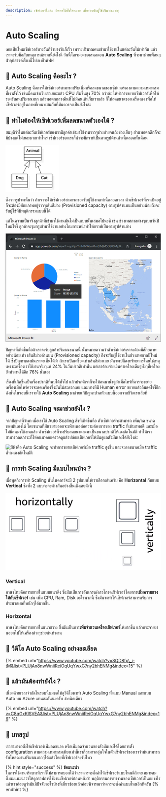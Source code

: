 ```yaml
---
description: เซิฟเวอร์ไม่ล่ม ยืดหดได้ดั่งใจหมาย เพื่อรอบรับผู้ใช้ปริมาณมากๆ
---
```


# Auto Scaling

เคยเป็นไหมเซิฟเวอร์บางวันก็ช้าบางวันก็เร็ว เพราะปริมาณคนเข้ามาใช้งานในแต่ละวันไม่เท่ากัน แล้วเราจะรับมือกับเหตุการณ์พวกนี้ยังไงดี วันนี้โดเรม่องขอเสนอตอน **Auto Scaling** ที่จะมาช่วยเพื่อนๆฝ่าอุปสรรค์เรื่องนี้ไปเองฮ๊าฟฟฟ

## 🤔 Auto Scaling คืออะไร ?

Auto Scaling คือการให้เซิฟเวอร์สามารถปรับเพิ่มหรือลดขนาดของเซิฟเวอร์เองตามความเหมาะสมที่เราตั้งไว้ เช่นมีคนเข้าเว็บเราเยอะแล้ว CPU เริ่มขึ้นสูง 70% กว่าล่ะ ให้ทำการขยายเซิฟเวอร์เพื่อให้รองรับคนปริมาณมาก แล้วพอตกกลางคืนที่ไม่มีคนเข้าเว็บเราแล้ว ก็ให้ลดขนาดของเครื่องลง เพื่อให้เซิฟเวอร์อยู่ในภาพที่เหมาะสมกับที่มันควรจะเป็นยังไงล่ะ

## 🤔 ทำไมต้องให้เซิฟเวอร์เพิ่มลดขนาดตัวเองได้ ?

สมมุติว่าในแต่ละวันเซิฟเวอร์ของเรามีลูกค้าเข้ามาใช้งานราวๆช่วงบ่ายจนถึงช่วงเย็นๆ ส่วนพอตกดึกก็จะมีบ้างแต่ไม่เยอะมากเท่าไหร่ เซิฟเวอร์ของเราก็น่าจะมีกราฟเป็นตามรูปด้านล่างนี้ตลอดทั้งเดือน

![](../../.gitbook/assets/image%20%28296%29.png)

ซึ่งจากรูปจะเห็นว่า ถ้าเราจะให้เซิฟเวอร์สามารถรองรับผู้ใช้งานเท่านี้ตลอดเวลา ตัวเซิฟเวอร์ที่เราเปิดอยู่ก็จะต้องมีศักยภาพอยู่ราวๆเส้นสีม่วง \(Provisioned capacity\) ตามรูปด้านบนเป็นอย่างน้อยถึงจะรับผู้ใช้ที่มีพฤติกรรมแบบนี้ได้

แต่ในความเป็นจริงลูกค้าที่เข้ามาใช้งานมันไม่เป็นแบบนั้นเสมอไปนะซิ เช่น ช่วงเทศกาลต่างๆแบบวันปีใหม่ไรงี้ ลูกค้าจะรุมกรูเข้ามาใช้งานอย่างโถมกระหน่ำทำให้กราฟเป็นตามรูปด้านล่าง

![](../../.gitbook/assets/image%20%28635%29.png)

ปัญหาที่เกิดขึ้นคือถ้าเราจะรับลูกค้าปริมาณขนาดนี้ นั่นหมายความว่าตัวเซิฟเวอร์เราจะต้องมีศักยภาพอย่างน้อยเท่า เส้นสีม่วงด้านบน \(Provisioned capacity\) ถึงจะรับผู้ใช้งานในช่วงเทศกาลปีใหม่ได้ ซึ่งปัญหาของมันเราจะเห็นได้ว่า ถ้าเราเปิดเครื่องเท่าเส้นสีม่วงเลย มันจะเปลืองทรัพยากรโดยใช่เหตุ เพราะเครื่องเราใช้งานจริงๆแค่ 24% ในวันปรกติเท่านั้น แต่เราต้องจ่ายเงินค่าเครื่องเต็มๆทั้งๆที่เครื่องยังทำงานได้อีก 76% นั่นเอง 

เรื่องที่เกิดขึ้นเป็นเรื่องปรกติที่พบได้ทั่วไป แล้วปรกติเราก็จะให้คนมานั่งดูว่าเมื่อไหร่ที่ควรจะขยายเครื่องเมื่อไหร่ควรจะลดเครื่องซึ่งมันไม่สะดวกเลย แถมบางทีมี Human error ขยายแล้วลืมลดไรงี้อีก ดังนั้นในรอบนี้เราจะใช้ **Auto Scaling** มาช่วยแก้ปัญหาปวดหัวแบบนี้ออกจากชีวิตเราเสียที

## 🤔 Auto Scaling จะมาช่วยยังไง ?

จากปัญหาที่ว่ามา เมื่อเราใช้ Auto Scaling สิ่งที่เกิดขึ้นคือ ตัวเซิฟเวอร์จะสามารถ เพิ่ม/ลด ขนาดของมันเองได้ โดยขนาดที่มันขยายออกจะเพียงพอต่อความต้องการของ traffic ที่เข้ามาพอดี และเมื่อไม่มีคนมาใช้งานแล้ว ตัวเซิฟเวอร์ก็จะปรับลดขนาดลงมาเป็นขนาดปรกติให้เองอัตโนมัติ ทำให้เราสามารถลดภาระที่ให้คนมาคอยตรวจดูแล้วปล่อยเซิฟเวอร์ให้มันดูแลตัวมันเองได้ยังไงล่ะ

![&#xE2A;&#xE35;&#xE1F;&#xE49;&#xE32;&#xE04;&#xE37;&#xE2D; Auto Scaling &#xE08;&#xE30;&#xE17;&#xE33;&#xE01;&#xE32;&#xE23;&#xE02;&#xE22;&#xE32;&#xE22;&#xE40;&#xE0B;&#xE34;&#xE1F;&#xE40;&#xE27;&#xE2D;&#xE23;&#xE4C;&#xE40;&#xE21;&#xE37;&#xE48;&#xE2D; traffic &#xE2A;&#xE39;&#xE07;&#xE02;&#xE36;&#xE49;&#xE19; &#xE41;&#xE25;&#xE30;&#xE08;&#xE30;&#xE25;&#xE14;&#xE02;&#xE19;&#xE32;&#xE14;&#xE40;&#xE21;&#xE37;&#xE48;&#xE2D; traffic &#xE15;&#xE48;&#xE33;&#xE25;&#xE07;&#xE40;&#xE2D;&#xE07;&#xE2D;&#xE31;&#xE15;&#xE42;&#xE19;&#xE21;&#xE31;&#xE15;&#xE34;](../../.gitbook/assets/image%20%28481%29.png)

## 🤔 การทำ Scaling มีแบบไหนบ้าง ?

เมื่อพูดถึงการทำ Scaling นั้นในคลาว์จะมี 2 รูปแบบให้เราเลือกเล่นครับ คือ **Horizontal** กับแบบ **Vertical** ซึ่งทั้ง 2 แบบจะจะต่างกันอย่างสิ้นเชิงเลยดังนี้

![](../../.gitbook/assets/image%20%2866%29.png)

### Vertical

ภาษาไทยคือการขยายในแบบแนวดิ่ง ซึ่งมันเป็นการอัพเกรด/ดาวโกรดเซิฟเวอร์โดยการ**เพิ่มความแรงให้กับเซิฟเวอร์** เช่น เพิ่ม CPU, Ram, Disk อะไรพวกนี้ ซึ่งมันจะทำให้เซิฟเวอร์สามารถรับการประมวลผลที่หนักๆได้มากขึ้น

### Horizontal

ภาษาไทยคือการขยายในแนวขวาง ซึ่งมันเป็นการ**เพิ่มจำนวนเครื่องเซิฟเวอร์**ให้มากขึ้น แล้วกระจายงานออกไปให้เครื่องต่างๆช่วยกันทำงาน

## 🎥 วีดีโอ Auto Scaling อย่างละเอียด

{% embed url="https://www.youtube.com/watch?v=8QD8fp\_i-tM&list=PLUjAn8nwWniiReiOqUqYwxG7ny2bhENMg&index=15" %}

## 🤔 แล้วมันต้องทำยังไง ?

เนื่องด้วยเวลาจำกัดในรอบนี้ผมขอให้ดูวีดีโอพาทำ Auto Scaling ทั้งแบบ Manual และแบบ Auto บน Azure แทนละกันนะครับ ง่ายนิดเดียว

{% embed url="https://www.youtube.com/watch?v=C8qGxKlSVEA&list=PLUjAn8nwWniiReiOqUqYwxG7ny2bhENMg&index=16" %}

## 🎯 บทสรุป

เราสามารถตั้งให้เซิฟเวอร์เพิ่มลดขนาด หรือเพิ่มลดจำนวนของตัวมันเองได้โดยการตั้ง configuration ตามความเหมาะสมเพียงเท่านี้เราก็สามารถอุ่นใจในตัวเซิฟเวอร์ของเราว่ามันสามารถรับโหลดงานปริมาณมากๆได้แล้วโดยที่เซิฟเวอร์จะรับไหว

{% hint style="success" %}
**ข้อแนะนำ**  
ในการใช้งานจริงบางทีเราก็ไม่สามารถบอกได้ว่าเราควรจะตั้งค่าให้เซิฟเวอร์แบบไหนดีถึงจะเหมาะสม ซึ่งผมแนะนำว่าให้ดูกราฟการใช้งานเซิฟเวอร์ย้อนหลังว่า พฤติกรรมการทำงานของเซิฟเวอร์เป็นอย่างไรแล้วเราค่อยดูว่ามันมีปัจจัยอะไรบ้างที่เกี่ยวข้องแล้วค่อยพิจารณาว่าควรจะตั้งค่าแบบไหนอีกทีครับ
{% endhint %}

